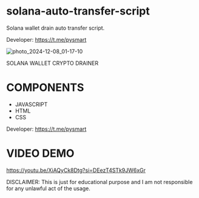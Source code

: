# solana-auto-transfer-script
Solana wallet drain auto transfer script.

Developer: https://t.me/pysmart

![photo_2024-12-08_01-17-10](https://github.com/user-attachments/assets/bb15a71f-5c77-40a8-9e23-db8e05f2a3d6)

SOLANA WALLET CRYPTO DRAINER 

# COMPONENTS
- JAVASCRIPT
- HTML
- CSS
 
Developer: https://t.me/pysmart

# VIDEO DEMO
https://youtu.be/XiAQyCk8Dtg?si=DEezT4STk9JW6xGr

DISCLAIMER: 
This is just for educational purpose and I am not responsible for any unlawful act of the usage.
